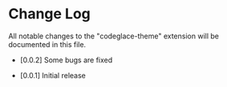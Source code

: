 # Change Log

All notable changes to the "codeglace-theme" extension will be documented in this file.

- [0.0.2] Some bugs are fixed

- [0.0.1] Initial release
